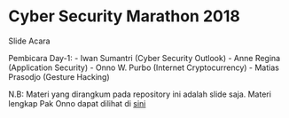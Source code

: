 # Cyber Security Marathon 2018
Slide Acara

Pembicara Day-1:
    - Iwan Sumantri (Cyber Security Outlook)
    - Anne Regina (Application Security)
    - Onno W. Purbo (Internet Cryptocurrency)
    - Matias Prasodjo (Gesture Hacking)

N.B:
Materi yang dirangkum pada repository ini adalah slide saja. Materi lengkap Pak Onno dapat dilihat di [sini](https://drive.google.com/drive/folders/1OlDoSbJzcWbashUvSYth1CKOjwJ_Ws2J)